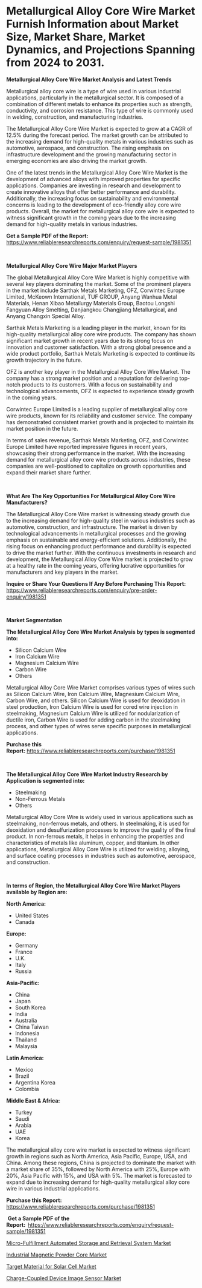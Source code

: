 <p><h1>Metallurgical Alloy Core Wire Market Furnish Information about Market Size, Market Share, Market Dynamics, and Projections Spanning from 2024 to 2031.</h1></p><p><strong>Metallurgical Alloy Core Wire Market Analysis and Latest Trends</strong></p>
<p><p>Metallurgical alloy core wire is a type of wire used in various industrial applications, particularly in the metallurgical sector. It is composed of a combination of different metals to enhance its properties such as strength, conductivity, and corrosion resistance. This type of wire is commonly used in welding, construction, and manufacturing industries.</p><p>The Metallurgical Alloy Core Wire Market is expected to grow at a CAGR of 12.5% during the forecast period. The market growth can be attributed to the increasing demand for high-quality metals in various industries such as automotive, aerospace, and construction. The rising emphasis on infrastructure development and the growing manufacturing sector in emerging economies are also driving the market growth.</p><p>One of the latest trends in the Metallurgical Alloy Core Wire Market is the development of advanced alloys with improved properties for specific applications. Companies are investing in research and development to create innovative alloys that offer better performance and durability. Additionally, the increasing focus on sustainability and environmental concerns is leading to the development of eco-friendly alloy core wire products. Overall, the market for metallurgical alloy core wire is expected to witness significant growth in the coming years due to the increasing demand for high-quality metals in various industries.</p></p>
<p><strong>Get a Sample PDF of the Report:&nbsp;</strong> <a href="https://www.reliableresearchreports.com/enquiry/request-sample/1981351">https://www.reliableresearchreports.com/enquiry/request-sample/1981351</a></p>
<p>&nbsp;</p>
<p><strong>Metallurgical Alloy Core Wire Major Market Players</strong></p>
<p><p>The global Metallurgical Alloy Core Wire Market is highly competitive with several key players dominating the market. Some of the prominent players in the market include Sarthak Metals Marketing, OFZ, Corwintec Europe Limited, McKeown International, TUF GROUP, Anyang Wanhua Metal Materials, Henan Xibao Metallurgy Materials Group, Baotou Longshi Fangyuan Alloy Smelting, Danjiangkou Changjiang Metallurgical, and Anyang Changxin Special Alloy.</p><p>Sarthak Metals Marketing is a leading player in the market, known for its high-quality metallurgical alloy core wire products. The company has shown significant market growth in recent years due to its strong focus on innovation and customer satisfaction. With a strong global presence and a wide product portfolio, Sarthak Metals Marketing is expected to continue its growth trajectory in the future.</p><p>OFZ is another key player in the Metallurgical Alloy Core Wire Market. The company has a strong market position and a reputation for delivering top-notch products to its customers. With a focus on sustainability and technological advancements, OFZ is expected to experience steady growth in the coming years.</p><p>Corwintec Europe Limited is a leading supplier of metallurgical alloy core wire products, known for its reliability and customer service. The company has demonstrated consistent market growth and is projected to maintain its market position in the future.</p><p>In terms of sales revenue, Sarthak Metals Marketing, OFZ, and Corwintec Europe Limited have reported impressive figures in recent years, showcasing their strong performance in the market. With the increasing demand for metallurgical alloy core wire products across industries, these companies are well-positioned to capitalize on growth opportunities and expand their market share further.</p></p>
<p>&nbsp;</p>
<p><strong>What Are The Key Opportunities For Metallurgical Alloy Core Wire Manufacturers?</strong></p>
<p><p>The Metallurgical Alloy Core Wire market is witnessing steady growth due to the increasing demand for high-quality steel in various industries such as automotive, construction, and infrastructure. The market is driven by technological advancements in metallurgical processes and the growing emphasis on sustainable and energy-efficient solutions. Additionally, the rising focus on enhancing product performance and durability is expected to drive the market further. With the continuous investments in research and development, the Metallurgical Alloy Core Wire market is projected to grow at a healthy rate in the coming years, offering lucrative opportunities for manufacturers and key players in the market.</p></p>
<p><strong>Inquire or Share Your Questions If Any Before Purchasing This Report:</strong> <a href="https://www.reliableresearchreports.com/enquiry/pre-order-enquiry/1981351">https://www.reliableresearchreports.com/enquiry/pre-order-enquiry/1981351</a></p>
<p>&nbsp;</p>
<p><strong>Market Segmentation</strong></p>
<p><strong>The Metallurgical Alloy Core Wire Market Analysis by types is segmented into:</strong></p>
<p><ul><li>Silicon Calcium Wire</li><li>Iron Calcium Wire</li><li>Magnesium Calcium Wire</li><li>Carbon Wire</li><li>Others</li></ul></p>
<p><p>Metallurgical Alloy Core Wire Market comprises various types of wires such as Silicon Calcium Wire, Iron Calcium Wire, Magnesium Calcium Wire, Carbon Wire, and others. Silicon Calcium Wire is used for deoxidation in steel production, Iron Calcium Wire is used for cored wire injection in steelmaking, Magnesium Calcium Wire is utilized for nodularization of ductile iron, Carbon Wire is used for adding carbon in the steelmaking process, and other types of wires serve specific purposes in metallurgical applications.</p></p>
<p><strong>Purchase this Report:&nbsp;</strong><a href="https://www.reliableresearchreports.com/purchase/1981351">https://www.reliableresearchreports.com/purchase/1981351</a></p>
<p>&nbsp;</p>
<p><strong>The Metallurgical Alloy Core Wire Market Industry Research by Application is segmented into:</strong></p>
<p><ul><li>Steelmaking</li><li>Non-Ferrous Metals</li><li>Others</li></ul></p>
<p><p>Metallurgical Alloy Core Wire is widely used in various applications such as steelmaking, non-ferrous metals, and others. In steelmaking, it is used for deoxidation and desulfurization processes to improve the quality of the final product. In non-ferrous metals, it helps in enhancing the properties and characteristics of metals like aluminum, copper, and titanium. In other applications, Metallurgical Alloy Core Wire is utilized for welding, alloying, and surface coating processes in industries such as automotive, aerospace, and construction.</p></p>
<p>&nbsp;</p>
<p><strong>In terms of Region, the Metallurgical Alloy Core Wire Market Players available by Region are:</strong></p>
<p>
    <p> <strong> North America: </strong>
        <ul>
            <li>United States</li>
            <li>Canada</li>
        </ul>
        </p> 
    <p> <strong> Europe: </strong>
        <ul>
            <li>Germany</li>
            <li>France</li>
            <li>U.K.</li>
            <li>Italy</li>
            <li>Russia</li>
        </ul>
        </p> 
    <p> <strong> Asia-Pacific: </strong>
        <ul>
            <li>China</li>
            <li>Japan</li>
            <li>South Korea</li>
            <li>India</li>
            <li>Australia</li>
            <li>China Taiwan</li>
            <li>Indonesia</li>
            <li>Thailand</li>
            <li>Malaysia</li>
        </ul>
        </p> 
    <p> <strong> Latin America: </strong>
        <ul>
            <li>Mexico</li>
            <li>Brazil</li>
            <li>Argentina Korea</li>
            <li>Colombia</li>
        </ul>
        </p> 
    <p> <strong> Middle East & Africa: </strong>
        <ul>
            <li>Turkey</li>
            <li>Saudi</li>
            <li>Arabia</li>
            <li>UAE</li>
            <li>Korea</li>
        </ul>
    </p>
    </p>
<p><p>The metallurgical alloy core wire market is expected to witness significant growth in regions such as North America, Asia Pacific, Europe, USA, and China. Among these regions, China is projected to dominate the market with a market share of 35%, followed by North America with 25%, Europe with 20%, Asia Pacific with 15%, and USA with 5%. The market is forecasted to expand due to increasing demand for high-quality metallurgical alloy core wire in various industrial applications.</p></p>
<p><strong>Purchase this Report: </strong><a href="https://www.reliableresearchreports.com/purchase/1981351">https://www.reliableresearchreports.com/purchase/1981351</a></p>
<p>&nbsp;<strong>Get a Sample PDF of the Report:&nbsp;&nbsp;</strong><a href="https://www.reliableresearchreports.com/enquiry/request-sample/1981351">https://www.reliableresearchreports.com/enquiry/request-sample/1981351</a></p>
<p><strong></strong></p>
<p><p><a href="https://issuu.com/reportprime-2/docs/micro-fulfillment-automated-storage-and-retrieval-">Micro-Fulfillment Automated Storage and Retrieval System Market</a></p><p><a href="https://github.com/jaidynmorantestelletmjzya/Market-Research-Report-List-1/blob/main/industrial-magnetic-powder-core-market.md">Industrial Magnetic Powder Core Market</a></p><p><a href="https://github.com/juniordelafrance/Market-Research-Report-List-2/blob/main/target-material-for-solar-cell-market.md">Target Material for Solar Cell Market</a></p><p><a href="https://issuu.com/reportprime-2/docs/charge-coupled-device-image-sensor-market-size-203">Charge-Coupled Device Image Sensor Market</a></p></p>